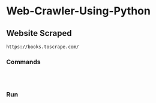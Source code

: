 # Web-Crawler-Using-Python

## Website Scraped
```web
https://books.toscrape.com/
```
### Commands
```



```


### Run

```


```
